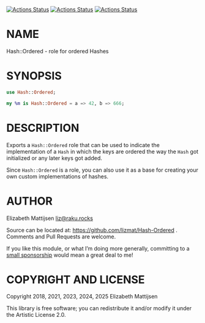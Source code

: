 [![Actions Status](https://github.com/lizmat/Hash-Ordered/actions/workflows/linux.yml/badge.svg)](https://github.com/lizmat/Hash-Ordered/actions) [![Actions Status](https://github.com/lizmat/Hash-Ordered/actions/workflows/macos.yml/badge.svg)](https://github.com/lizmat/Hash-Ordered/actions) [![Actions Status](https://github.com/lizmat/Hash-Ordered/actions/workflows/windows.yml/badge.svg)](https://github.com/lizmat/Hash-Ordered/actions)

NAME
====

Hash::Ordered - role for ordered Hashes

SYNOPSIS
========

```raku
use Hash::Ordered;

my %m is Hash::Ordered = a => 42, b => 666;
```

DESCRIPTION
===========

Exports a `Hash::Ordered` role that can be used to indicate the implementation of a `Hash` in which the keys are ordered the way the `Hash` got initialized or any later keys got added.

Since `Hash::Ordered` is a role, you can also use it as a base for creating your own custom implementations of hashes.

AUTHOR
======

Elizabeth Mattijsen <liz@raku.rocks>

Source can be located at: https://github.com/lizmat/Hash-Ordered . Comments and Pull Requests are welcome.

If you like this module, or what I’m doing more generally, committing to a [small sponsorship](https://github.com/sponsors/lizmat/) would mean a great deal to me!

COPYRIGHT AND LICENSE
=====================

Copyright 2018, 2021, 2023, 2024, 2025 Elizabeth Mattijsen

This library is free software; you can redistribute it and/or modify it under the Artistic License 2.0.

